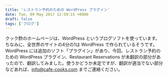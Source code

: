 ```yaml
---
title: 'レストラン予約のための WordPress プラグイン'
date: Tue, 09 May 2017 12:59:15 +0000
draft: false
tags: ['ブログ']
---
```


クック酢のホームページは、WordPress というブログソフトを使っています。ちなみに、全世界のサイトの4分の1は WordPress で作られているそうです。 WordPress には追加のソフト「プラグイン」があり、今回、レストラン予約のための WordPress プラグイン、Restaurant Reservations が未翻訳の部分があったので、翻訳してみました。使うかどうか未定ですが、翻訳が適当でない部分などあれば、info@cafe-cooks.com までご連絡ください。
